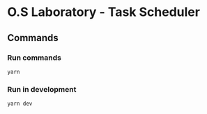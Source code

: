 # O.S Laboratory - Task Scheduler

## Commands

### Run commands
```
yarn
```

### Run in development
```
yarn dev
```

